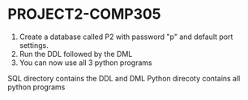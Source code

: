 # PROJECT2-COMP305

1. Create a database called P2 with password "p" and default port settings.
2. Run the DDL followed by the DML
3. You can now use all 3 python programs

SQL directory contains the DDL and DML
Python direcoty contains all python programs
